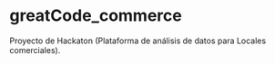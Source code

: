 # greatCode_commerce
Proyecto de Hackaton (Plataforma de análisis de datos para Locales comerciales).
